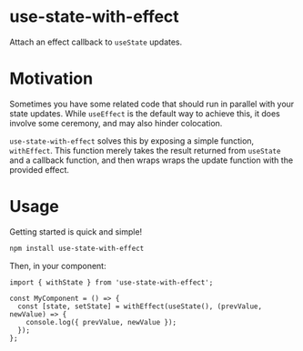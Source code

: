 # use-state-with-effect

Attach an effect callback to `useState` updates.

# Motivation

Sometimes you have some related code that should run in parallel with your state updates. While `useEffect` is the default way to achieve this, it does involve some ceremony, and may also hinder colocation.

`use-state-with-effect` solves this by exposing a simple function, `withEffect`. This function merely takes the result returned from `useState` and a callback function, and then wraps wraps the update function with the provided effect.

# Usage

Getting started is quick and simple!

```bash
npm install use-state-with-effect
```

Then, in your component:

```tsx
import { withState } from 'use-state-with-effect';

const MyComponent = () => {
  const [state, setState] = withEffect(useState(), (prevValue, newValue) => {
    console.log({ prevValue, newValue });
  });
};
```
